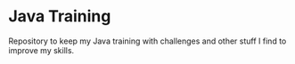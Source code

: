 # Java Training
Repository to keep my Java training with challenges and other stuff I find to improve my skills.

